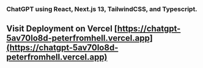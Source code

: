 ### ChatGPT using React, Next.js 13, TailwindCSS, and Typescript.

## Visit Deployment on Vercel [https://chatgpt-5av70lo8d-peterfromhell.vercel.app](https://chatgpt-5av70lo8d-peterfromhell.vercel.app)
